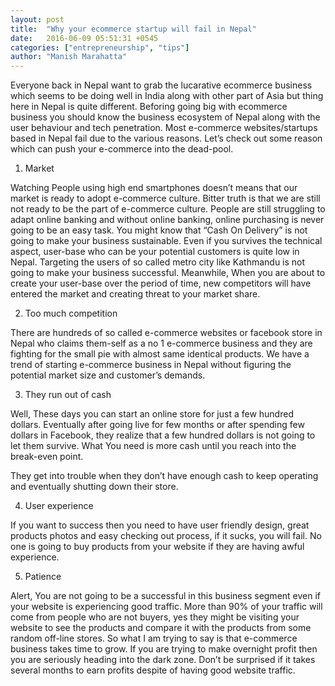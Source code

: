```yaml
---
layout: post
title:  "Why your ecommerce startup will fail in Nepal"
date:   2016-06-09 05:51:31 +0545
categories: ["entrepreneurship", "tips"]
author: "Manish Marahatta"
---
```


Everyone back in Nepal want to grab the lucarative ecommerce business which seems to be doing well in India along with other part of  Asia but thing here in Nepal is quite different. Beforing going big with ecommerce business you should know the business ecosystem of Nepal along with the user behaviour and tech penetration. Most e-commerce websites/startups based in Nepal fail due to the various reasons. Let’s check out some reason which can push your e-commerce into the dead-pool.<br>

1) Market<br>

Watching People using high end smartphones doesn’t means that our market is ready to adopt e-commerce culture. Bitter truth is that we are still not ready to be the part of e-commerce culture. People are still struggling to adapt online banking and without online banking, online purchasing is never going to be an easy task. You might know that “Cash On Delivery” is not going to make your business sustainable. Even if you survives the technical aspect, user-base who can be your potential customers is quite low in Nepal. Targeting the users of so called metro city like Kathmandu is not going to make your business successful. Meanwhile, When you are about to create your user-base over the period of time, new competitors will have entered the market and creating threat to your market share.<br>

2) Too much competition<br>

There are hundreds of so called e-commerce websites or facebook store in Nepal who claims them-self as a no 1 e-commerce business and they are fighting for the small pie with almost same identical products. We have a trend of starting e-commerce business in Nepal without figuring the potential market size and customer’s demands.<br>

3) They run out of cash<br>

Well, These days you can start an online store for just a few hundred dollars. Eventually after going live for few months or after spending few dollars in Facebook, they realize that a few hundred dollars is not going to let them survive. What You need is more cash until you reach into the break-even point.<br>

They get into trouble when they don’t have enough cash to keep operating and eventually shutting down their store.<br>

4) User experience<br>

If you want to success then you need to have user friendly design, great products photos and easy checking out process, if it sucks, you will fail. No one is going to buy products from your website if they are having awful experience.<br>

5) Patience<br>

Alert, You are not going to be a successful in this business segment even if your website is experiencing good traffic. More than 90% of your traffic will come from people who are not buyers, yes they might be visiting your website to see the products and compare it with the products from some random off-line stores. So what I am trying to say is that e-commerce business takes time to grow. If you are trying to make overnight profit then you are seriously heading into the dark zone. Don’t be surprised if it takes several months to earn profits despite of having good website traffic.<br>